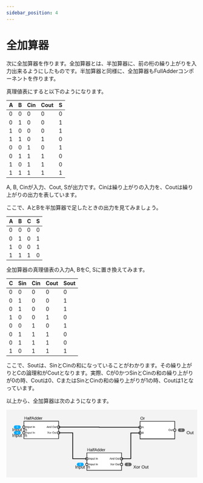 ```yaml
---
sidebar_position: 4
---
```


# 全加算器

次に全加算器を作ります。全加算器とは、半加算器に、前の桁の繰り上がりを入力出来るようにしたものです。半加算器と同様に、全加算器もFullAdderコンポーネントを作ります。

真理値表にすると以下のようになります。

| A   | B   | Cin | Cout | S   |
| --- | --- | --- | ---- | --- |
| 0   | 0   | 0   | 0    | 0   |
| 0   | 1   | 0   | 0    | 1   |
| 1   | 0   | 0   | 0    | 1   |
| 1   | 1   | 0   | 1    | 0   |
| 0   | 0   | 1   | 0    | 1   |
| 0   | 1   | 1   | 1    | 0   |
| 1   | 0   | 1   | 1    | 0   |
| 1   | 1   | 1   | 1    | 1   |

A, B, Cinが入力、Cout, Sが出力です。Cinは繰り上がりの入力を、Coutは繰り上がりの出力を表しています。

ここで、AとBを半加算器で足したときの出力を見てみましょう。

| A   | B   | C   | S   |
| --- | --- | --- | --- |
| 0   | 0   | 0   | 0   |
| 0   | 1   | 0   | 1   |
| 1   | 0   | 0   | 1   |
| 1   | 1   | 1   | 0   |

全加算器の真理値表の入力A, BをC, Sに置き換えてみます。

| C   | Sin | Cin | Cout | Sout |
| --- | --- | --- | ---- | ---- |
| 0   | 0   | 0   | 0    | 0    |
| 0   | 1   | 0   | 0    | 1    |
| 0   | 1   | 0   | 0    | 1    |
| 1   | 0   | 0   | 1    | 0    |
| 0   | 0   | 1   | 0    | 1    |
| 0   | 1   | 1   | 1    | 0    |
| 0   | 1   | 1   | 1    | 0    |
| 1   | 0   | 1   | 1    | 1    |

ここで、Soutは、SinとCinの和になっていることがわかります。その繰り上がりとCの論理和がCoutとなります。実際、Cが0かつSinとCinの和の繰り上がりが0の時、Coutは0、CまたはSinとCinの和の繰り上がりが1の時、Coutは1となっています。

以上から、全加算器は次のようになります。

![](./full_adder.png)

